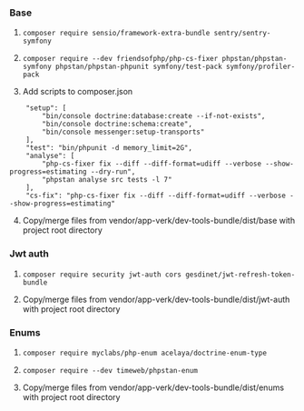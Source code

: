 ### Base
1. ```composer require sensio/framework-extra-bundle sentry/sentry-symfony```

2. ```composer require --dev friendsofphp/php-cs-fixer phpstan/phpstan-symfony phpstan/phpstan-phpunit symfony/test-pack symfony/profiler-pack```

3. Add scripts to composer.json
```
    "setup": [
        "bin/console doctrine:database:create --if-not-exists",
        "bin/console doctrine:schema:create",
        "bin/console messenger:setup-transports"
    ],
    "test": "bin/phpunit -d memory_limit=2G",
    "analyse": [
        "php-cs-fixer fix --diff --diff-format=udiff --verbose --show-progress=estimating --dry-run",
        "phpstan analyse src tests -l 7"
    ],
    "cs-fix": "php-cs-fixer fix --diff --diff-format=udiff --verbose --show-progress=estimating"
```

4. Copy/merge files from vendor/app-verk/dev-tools-bundle/dist/base with project root directory

### Jwt auth

1. ```composer require security jwt-auth cors gesdinet/jwt-refresh-token-bundle```

2. Copy/merge files from vendor/app-verk/dev-tools-bundle/dist/jwt-auth with project root directory

### Enums

1. ```composer require myclabs/php-enum acelaya/doctrine-enum-type```

2. ```composer require --dev timeweb/phpstan-enum```

3. Copy/merge files from vendor/app-verk/dev-tools-bundle/dist/enums with project root directory
